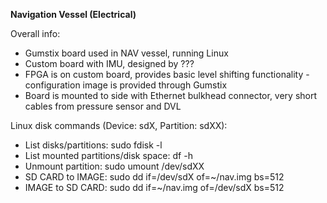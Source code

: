 **Navigation Vessel (Electrical)**

Overall info:
* Gumstix board used in NAV vessel, running Linux
* Custom board with IMU, designed by ???
* FPGA is on custom board, provides basic level shifting functionality - configuration image is provided through Gumstix
* Board is mounted to side with Ethernet bulkhead connector, very short cables from pressure sensor and DVL

Linux disk commands (Device: sdX, Partition: sdXX):
* List disks/partitions: sudo fdisk -l
* List mounted partitions/disk space: df -h
* Unmount partition: sudo umount /dev/sdXX
* SD CARD to IMAGE: sudo dd if=/dev/sdX of=~/nav.img bs=512
* IMAGE to SD CARD: sudo dd if=~/nav.img of=/dev/sdX bs=512